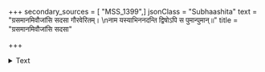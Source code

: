 +++
secondary_sources = [ "MSS_1399",]
jsonClass = "Subhaashita"
text = "ग्रसमानमिवौजांसि सदसा गौरवेरितम्।  \nनाम यस्याभिननदन्ति द्विषोऽपि स पुमान्पुमान्॥"
title = "ग्रसमानमिवौजांसि सदसा"

+++

<details><summary>Text</summary>

ग्रसमानमिवौजांसि सदसा गौरवेरितम्।  
नाम यस्याभिननदन्ति द्विषोऽपि स पुमान्पुमान्॥
</details>

